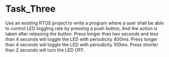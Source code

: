 # Task_Three
 Use an existing RTOS project to write a program where a user shall be able to control LED toggling rate by pressing a push button, And the action is taken after releasing the button. Press longer than two seconds and less than 4 seconds will toggle the LED with periodicity 400ms. Press longer than 4 seconds will toggle the LED with periodicity 100ms. Press shorter than 2 seconds will turn the LED OFF.
